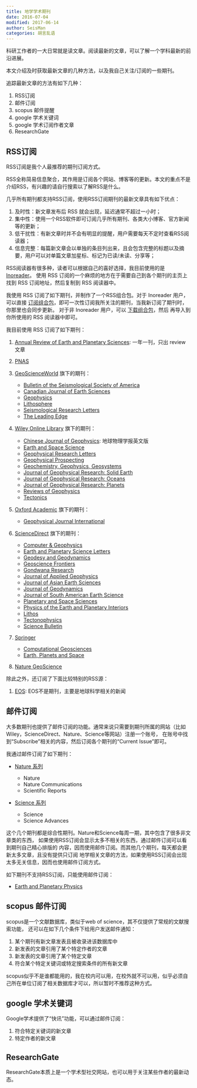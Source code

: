 ```yaml
---
title: 地学学术期刊
date: 2016-07-04
modified: 2017-06-14
author: SeisMan
categories: 胡言乱语
---
```


科研工作者的一大日常就是读文章。阅读最新的文章，可以了解一个学科最新的前沿进展。

本文介绍及时获取最新文章的几种方法，以及我自己关注/订阅的一些期刊。

追踪最新文章的方法有如下几种：

1. RSS订阅
2. 邮件订阅
3. scopus 邮件提醒
4. google 学术关键词
5. google 学术订阅作者文章
6. ResearchGate

## RSS订阅

RSS订阅是我个人最推荐的期刊订阅方式。

RSS全称简易信息聚合，其作用是订阅各个网站、博客等的更新。本文的重点不是介绍RSS，有兴趣的请自行搜索以了解RSS是什么。

几乎所有期刊都支持RSS订阅，使用RSS订阅期刊的最新文章具有如下优点：

1. 及时性：新文章发布后 RSS 就会出现，延迟通常不超过一小时；
2. 集中性：使用一个RSS软件即可订阅几乎所有期刊、各类大小博客、官方新闻等的更新；
3. 低干扰性：有新文章时并不会有明显的提醒，用户需要每天不定时查看RSS阅读器；
4. 信息完整：每篇新文章会以单独的条目列出来，且会包含完整的标题以及摘要，用户可以对单篇文章加星标、标记为已读/未读、分享等；

RSS阅读器有很多种，读者可以根据自己的喜好选择，我目前使用的是 [Inoreader](https://www.inoreader.com)。
使用 RSS 订阅的一个麻烦的地方在于需要自己到各个期刊的主页上找到 RSS 订阅地址，然后复制到 RSS 阅读器中。

我使用 RSS 订阅了如下期刊，并制作了一个RSS组合包。对于 Inoreader 用户，可以直接
[订阅组合包](http://www.inoreader.com/bundle/0014cd639e3d)，即可一次性订阅我所关注的期刊，当我新订阅了期刊时，你那里也会同步更新。
对于非 Inoreader 用户，可以 [下载组合包](http://www.inoreader.com/reader/api/0/bundle/opml/0014cd639e3d)，然后
再导入到你所使用的 RSS 阅读器中即可。

我目前使用 RSS 订阅了如下期刊：

1. [Annual Review of Earth and Planetary Sciences](http://www.annualreviews.org/journal/earth): 一年一刊，只出 review 文章
2. [PNAS](http://www.pnas.org/)
3. [GeoScienceWorld](http://geoscienceworld.org/) 旗下的期刊：
    - [Bulletin of the Seismological Society of America](http://bssa.geoscienceworld.org/)
    - [Canadian Journal of Earth Sciences](http://cjes.geoscienceworld.org/)
    - [Geophysics](http://geophysics.geoscienceworld.org/)
    - [Lithosphere](http://lithosphere.geoscienceworld.org/)
    - [Seismological Research Letters](http://srl.geoscienceworld.org/)
    - [The Leading Edge](http://tle.geoscienceworld.org/)

4.  [Wiley Online Library](http://onlinelibrary.wiley.com/) 旗下的期刊：
    - [Chinese Journal of Geophysics](http://agupubs.onlinelibrary.wiley.com/hub/journal/10.1002/(ISSN)2326-0440/): 地球物理学报英文版
    - [Earth and Space Science](http://agupubs.onlinelibrary.wiley.com/hub/journal/10.1002/(ISSN)2333-5084/)
    - [Geophysical Research Letters](http://agupubs.onlinelibrary.wiley.com/hub/journal/10.1002/(ISSN)1944-8007/)
    - [Geophysical Prospecting](http://onlinelibrary.wiley.com/journal/10.1111/(ISSN)1365-2478)
    - [Geochemistry, Geophysics, Geosystems](http://agupubs.onlinelibrary.wiley.com/hub/journal/10.1002/(ISSN)1525-2027/)
    - [Journal of Geophysical Research: Solid Earth](http://agupubs.onlinelibrary.wiley.com/hub/jgr/journal/10.1002/(ISSN)2169-9356/)
    - [Journal of Geophysical Research: Oceans](http://agupubs.onlinelibrary.wiley.com/hub/jgr/journal/10.1002/(ISSN)2169-9291/)
    - [Journal of Geophysical Research: Planets](http://agupubs.onlinelibrary.wiley.com/hub/jgr/journal/10.1002/(ISSN)2169-9100/)
    - [Reviews of Geophysics](http://agupubs.onlinelibrary.wiley.com/hub/journal/10.1002/(ISSN)1944-9208/)
    - [Tectonics](http://agupubs.onlinelibrary.wiley.com/hub/journal/10.1002/(ISSN)1944-9194/)

5. [Oxford Academic](https://academic.oup.com/) 旗下的期刊：
    - [Geophysical Journal International](http://academic.oup.com/gji)

6.  [ScienceDirect](http://www.sciencedirect.com/) 旗下的期刊：
    - [Computer & Geophysics](http://www.sciencedirect.com/science/journal/00983004)
    - [Earth and Planetary Science Letters](http://www.sciencedirect.com/science/journal/0012821X)
    - [Geodesy and Geodynamics](http://www.sciencedirect.com/science/journal/16749847)
    - [Geoscience Frontiers](http://www.sciencedirect.com/science/journal/16749871)
    - [Gondwana Research](http://www.sciencedirect.com/science/journal/1342937X)
    - [Journal of Applied Geophysics](http://www.sciencedirect.com/science/journal/09269851)
    - [Journal of Asian Earth Sciences](http://www.sciencedirect.com/science/journal/13679120)
    - [Journal of Geodynamics](http://www.sciencedirect.com/science/journal/02643707)
    - [Journal of South American Earth Science](http://www.sciencedirect.com/science/journal/08959811)
    - [Planetary and Space Sciences](http://www.sciencedirect.com/science/journal/00320633)
    - [Physics of the Earth and Planetary Interiors](http://www.sciencedirect.com/science/journal/00319201/)
    - [Lithos](http://www.sciencedirect.com/science/journal/00244937)
    - [Tectonophysics](http://www.sciencedirect.com/science/journal/00401951)
    - [Science Bulletin](http://www.sciencedirect.com/journal/science-bulletin)

7.  [Springer](http://www.springer.com/cn/)
    - [Computational Geosciences](http://www.springer.com/earth+sciences+and+geography/journal/10596)
    - [Earth, Planets and Space](https://link.springer.com/journal/40623)

8.   [Nature GeoScience](http://www.nature.com/ngeo/index.html)

除此之外，还订阅了下面比较特别的RSS源：

1. [EOS](https://eos.org/): EOS不是期刊，主要是地球科学相关的新闻


## 邮件订阅

大多数期刊也提供了邮件订阅的功能。通常来说只需要到期刊所属的网站（比如 Wiley，ScienceDirect、Nature、Science等网站）注册一个账号，
在账号中找到“Subscribe”相关的内容，然后订阅各个期刊的“Current Issue”即可。

我通过邮件订阅了如下期刊：

-  [Nature 系列](https://www.nature.com)

   - Nature
   - Nature Communications
   - Scientific Reports

- [Science 系列](http://www.sciencemag.org/subscribe/get-our-newsletters)

  - Science
  - Science Advances

这个几个期刊都是综合性期刊。Nature和Science每周一期，其中包含了很多非文章类的东西，
如果使用RSS订阅会显示太多不相关的东西，通过邮件订阅可以看到期刊自己精心排版的
内容，因而使用邮件订阅。而其他几个期刊，每天都会更新太多文章，且没有提供只订阅
地学相关文章的方法，如果使用RSS订阅会出现太多无关信息，因而也使用邮件订阅方式。

如下期刊不支持RSS订阅，只能使用邮件订阅：

- [Earth and Planetary Physics](http://www.eppcgs.org)

## scopus 邮件订阅

scopus是一个文献数据库，类似于web of science，其不仅提供了常规的文献搜索功能，
还可以在如下几个条件下给用户发送邮件通知：

1. 某个期刊有新文章发表且被收录进该数据库中
2. 新发表的文章引用了某个特定作者的文章
3. 新发表的文章引用了某个特定文章
4. 符合某个特定关键词或特定搜索条件的所有新文章

scopus似乎不是谁都能用的，我在校内可以用，在校外就不可以用，似乎必须自己所在单位订阅了相关数据库才可以，所以暂时不推荐这种方式。

## google 学术关键词

Google学术提供了“快讯”功能，可以通过邮件订阅：

1. 符合特定关键词的新文章
2. 特定作者的新文章

## ResearchGate

ResearchGate本质上是一个学术型社交网站，也可以用于关注某些作者的最新动态。
